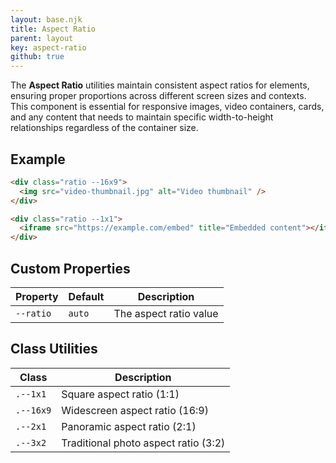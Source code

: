 ```yaml
---
layout: base.njk
title: Aspect Ratio
parent: layout
key: aspect-ratio
github: true
---
```


The **Aspect Ratio** utilities maintain consistent aspect ratios for elements, ensuring proper proportions across different screen sizes and contexts. This component is essential for responsive images, video containers, cards, and any content that needs to maintain specific width-to-height relationships regardless of the container size.

## Example

```html
<div class="ratio --16x9">
  <img src="video-thumbnail.jpg" alt="Video thumbnail" />
</div>

<div class="ratio --1x1">
  <iframe src="https://example.com/embed" title="Embedded content"></iframe>
</div>
```

## Custom Properties

<div class="scroll">
<table>
  <thead>
    <tr>
      <th>Property</th>
      <th>Default</th>
      <th>Description</th>
    </tr>
  </thead>
  <tbody>
    <tr>
      <td><code>--ratio</code></td>
      <td><code>auto</code></td>
      <td>The aspect ratio value</td>
    </tr>
  </tbody>
</table>
</div>

## Class Utilities

<div class="scroll">
<table>
  <thead>
    <tr>
      <th>Class</th>
      <th>Description</th>
    </tr>
  </thead>
  <tbody>
    <tr>
      <td><code>.--1x1</code></td>
      <td>Square aspect ratio (1:1)</td>
    </tr>
    <tr>
      <td><code>.--16x9</code></td>
      <td>Widescreen aspect ratio (16:9)</td>
    </tr>
    <tr>
      <td><code>.--2x1</code></td>
      <td>Panoramic aspect ratio (2:1)</td>
    </tr>
    <tr>
      <td><code>.--3x2</code></td>
      <td>Traditional photo aspect ratio (3:2)</td>
    </tr>
  </tbody>
</table>
</div>
